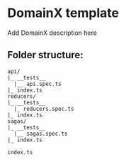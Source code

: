 # DomainX template

Add DomainX description here

## Folder structure:

```
api/
|_ __tests__
  |__ api.spec.ts
|_ index.ts
reducers/
|_ __tests__
  |_ reducers.spec.ts
|_ index.ts
sagas/
|_ __tests__
  |__ sagas.spec.ts
|_ index.ts

index.ts
```
